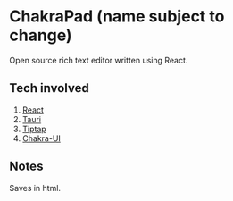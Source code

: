 # ChakraPad (name subject to change)

Open source rich text editor written using React.

## Tech involved

1. [React](https://reactjs.org)
2. [Tauri](https://tauri.app) 
3. [Tiptap](https://tiptap.dev)
4. [Chakra-UI](https://chakra-ui.com)

## Notes

Saves in html.